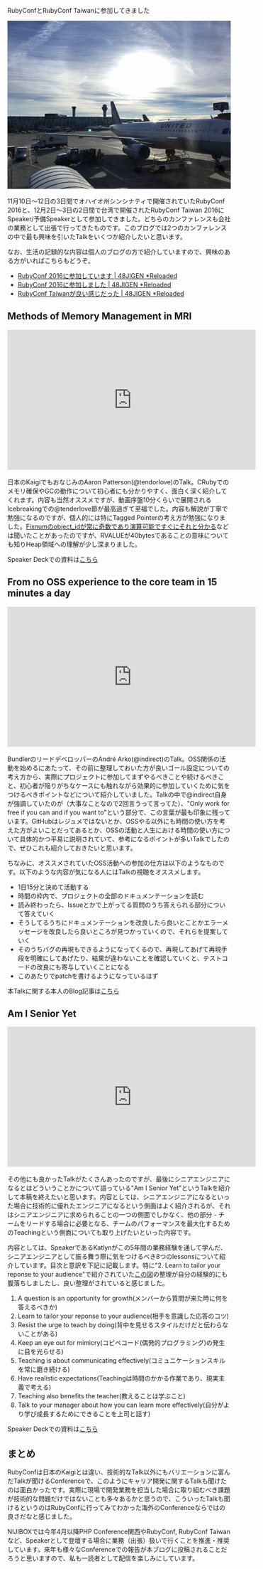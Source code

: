 RubyConfとRubyConf Taiwanに参加してきました

![A sight at CVG](blogs/20161208-rubyconf-recommended-talks/airport.jpg)

11月10日〜12日の3日間でオハイオ州シンシナティで開催されていたRubyConf 2016と、12月2日〜3日の2日間で台湾で開催されたRubyConf Taiwan 2016にSpeaker/予備Speakerとして参加してきました。どちらのカンファレンスも会社の業務として出張で行ってきたものです。このブログでは2つのカンファレンスの中で最も興味を引いたTalkをいくつか紹介したいと思います。

なお、生活の記録的な内容は個人のブログの方で紹介していますので、興味のある方がいればこちらもどうぞ。

- [RubyConf 2016に参加しています | 48JIGEN *Reloaded](http://rimuru.lunanet.gr.jp/notes/post/rubyconf-2016-day-0/)
- [RubyConf 2016に参加しました | 48JIGEN *Reloaded](http://rimuru.lunanet.gr.jp/notes/post/attended-rubyconf-2016/)
- [RubyConf Taiwanが良い感じだった | 48JIGEN *Reloaded](http://rimuru.lunanet.gr.jp/notes/post/rubyconf-taiwan-2016/)

## Methods of Memory Management in MRI

<iframe width="560" height="315" src="https://www.youtube.com/embed/r0UjXixkBV8?list=PLE7tQUdRKcyaMUYwB6tTX5p2Z6fOCdGRE" frameborder="0" allowfullscreen></iframe>

日本のKaigiでもおなじみのAaron Patterson(@tendorlove)のTalk。CRubyでのメモリ確保やGCの動作について初心者にも分かりやすく、面白く深く紹介してくれます。内容も当然オススメですが、動画序盤10分くらいで展開されるIcebreakingでの@tenderlove節が最高過ぎて至福でした。内容も解説が丁寧で勉強になるのですが、個人的には特にTagged Pointerの考え方が勉強になりました。[Fixnumのobject_idが常に奇数であり演算可能ですぐにそれと分かる](http://www.sarahmei.com/blog/2009/04/21/object-ids-and-fixnums/)などは聞いたことがあったのですが、RVALUEが40bytesであることの意味についても知りHeap領域への理解が少し深まりました。

Speaker Deckでの資料は[こちら](https://speakerdeck.com/tenderlove/methods-of-memory-management-in-mri)

## From no OSS experience to the core team in 15 minutes a day

<iframe width="560" height="315" src="https://www.youtube.com/embed/6jUe-9Y__KM?list=PLE7tQUdRKcyaMUYwB6tTX5p2Z6fOCdGRE" frameborder="0" allowfullscreen></iframe>

BundlerのリードデベロッパーのAndré Arko(@indirect)のTalk。OSS関係の活動を始めるにあたって、その前に整理しておいた方が良いゴール設定についての考え方から、実際にプロジェクトに参加してまずやるべきことや続けるべきこと、初心者が陥りがちなケースにも触れながら効果的に参加していくために気をつけるべきポイントなどについて紹介していました。Talkの中で@indirect自身が強調していたのが（大事なことなので2回言うって言ってた）、"Only work for free if you can and if you want to"という部分で、この言葉が最も印象に残っています。GitHubはレジュメではないとか、OSSやる以外にも時間の使い方を考えた方がよいことだってあるとか、OSSの活動と人生における時間の使い方について具体的かつ平易に説明されていて、参考になるポイントが多いTalkでしたので、ぜひこれも紹介しておきたいと思います。

ちなみに、オススメされていたOSS活動への参加の仕方は以下のようなものです。以下のような内容が気になる人にはTalkの視聴をオススメします。

- 1日15分と決めて活動する
- 時間の枠内で、プロジェクトの全部のドキュメンテーションを読む
- 読み終わったら、Issueとかで上がってる質問のうち答えられる部分について答えていく
- そうしてるうちにドキュメンテーションを改良したら良いとことかエラーメッセージを改良したら良いところが見つかっていくので、それらを提案していく
- そのうちバグの再現もできるようになってくるので、再現してあげて再現手段を明確にしてあげたり、結果が違わないことを確認していくと、テストコードの改良にも寄与していくことになる
- このあたりでpatchを書けるようになっているはず

本Talkに関する本人のBlog記事は[こちら](http://andre.arko.net/2016/11/12/how-to-contribute-to-open-source/)

## Am I Senior Yet

<iframe width="560" height="315" src="https://www.youtube.com/embed/jcTmoOHhG9A?list=PLE7tQUdRKcyaMUYwB6tTX5p2Z6fOCdGRE" frameborder="0" allowfullscreen></iframe>

その他にも良かったTalkがたくさんあったのですが、最後にシニアエンジニアになるとはどういうことかについて語っている"Am I Senior Yet"というTalkを紹介して本稿を終えたいと思います。内容としては、シニアエンジニアになるといった場合に技術的に優れたエンジニアになるという側面はよく紹介されるが、それはシニアエンジニアに求められることの一つの側面でしかなく、他の部分 - チームをリードする場合に必要となる、チームのパフォーマンスを最大化するためのTeachingという側面についても取り上げたいといった内容です。

内容としては、SpeakerであるKatlynがこの5年間の業務経験を通して学んだ、シニアエンジニアとして振る舞う際に気をつけるべき8つのlessonsについて紹介しています。目次と意訳を下記に記載します。特に"2. Learn to tailor your reponse to your audience"で紹介されていた[この図](https://speakerdeck.com/katlyn333/am-i-senior-yet-grow-your-career-by-teaching-your-peers?slide=26)の整理が自分の経験的にも腹落ちしましたし、良い整理がされていると感じました。

1. A question is an opportunity for growth(メンバーから質問が来た時に何を答えるべきか)
2. Learn to tailor your reponse to your audience(相手を意識した応答のコツ)
3. Resist the urge to teach by doing(背中を見せるスタイルだけだと伝わらないことがある)
4. Keep an eye out for mimicry(コピペコード(偶発的プログラミング)の発生に目を光らせる)
5. Teaching is about communicating effectively(コミュニケーションスキルを常に磨き続ける)
6. Have realistic expectations(Teachingは時間のかかる作業であり、現実主義で考える)
7. Teaching also benefits the teacher(教えることは学ぶこと)
8. Talk to your manager about how you can learn more effectively(自分がより学び成長するためにできることを上司と話す)

Speaker Deckでの資料は[こちら](https://speakerdeck.com/katlyn333/am-i-senior-yet-grow-your-career-by-teaching-your-peers)

## まとめ

RubyConfは日本のKaigiとは違い、技術的なTalk以外にもバリエーションに富んだTalkが聞けるConferenceで、このようにキャリア開発に関するTalkも聞けたのは面白かったです。実際に現場で開発業務を担当した場合に取り組むべき課題が技術的な問題だけではないことも多々あるかと思うので、こういったTalkも聞けるというのはRubyConfに行ってみてわかった海外のConferenceならではの良さだなと感じました。

NIJIBOXでは今年4月以降PHP Conference関西やRubyConf, RubyConf Taiwanなど、Speakerとして登壇する場合に業務（出張）扱いで行くことを推進・推奨しています。来年も様々なConferenceでの報告が本ブログに投稿されることだろうと思いますので、私も一読者として配信を楽しみにしています。

